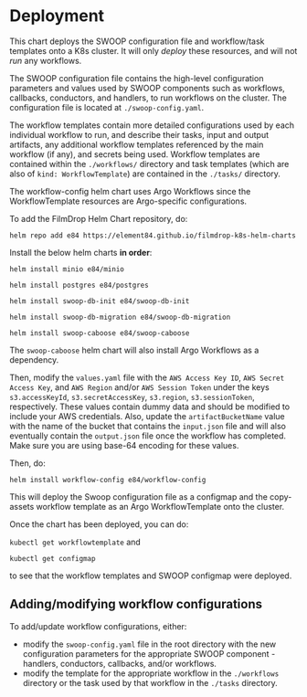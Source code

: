 # Deployment

This chart deploys the SWOOP configuration file and workflow/task templates onto a K8s cluster. It will only _deploy_ these resources, and will not _run_ any workflows.

The SWOOP configuration file contains the high-level configuration parameters and values used by SWOOP components such as workflows, callbacks, conductors, and handlers, to run workflows on the cluster. The configuration file is located at `./swoop-config.yaml`.

The workflow templates contain more detailed configurations used by each individual workflow to run, and describe their tasks, input and output artifacts, any additional workflow templates referenced by the main workflow (if any), and secrets being used. Workflow templates are contained within the `./workflows/` directory and task templates (which are also of `kind: WorkflowTemplate`) are contained in the `./tasks/` directory.

The workflow-config helm chart uses Argo Workflows since the WorkflowTemplate resources are Argo-specific configurations.

To add the FilmDrop Helm Chart repository, do:

`helm repo add e84 https://element84.github.io/filmdrop-k8s-helm-charts`

Install the below helm charts **in order**:

`helm install minio e84/minio`

`helm install postgres e84/postgres`

`helm install swoop-db-init e84/swoop-db-init`

`helm install swoop-db-migration e84/swoop-db-migration`

`helm install swoop-caboose e84/swoop-caboose`

The `swoop-caboose` helm chart will also install Argo Workflows as a dependency.

Then, modify the `values.yaml` file with the `AWS Access Key ID`, `AWS Secret Access Key`, and `AWS Region` and/or `AWS Session Token` under the keys `s3.accessKeyId`, `s3.secretAccessKey`, `s3.region`, `s3.sessionToken`, respectively. These values contain dummy data and should be modified to include your AWS credentials. Also, update the `artifactBucketName` value with the name of the bucket that contains the `input.json` file and will also eventually contain the `output.json` file once the workflow has completed.  Make sure you are using base-64 encoding for these values.

Then, do:

`helm install workflow-config e84/workflow-config`

This will deploy the Swoop configuration file as a configmap and the copy-assets workflow template as an Argo WorkflowTemplate onto the cluster.

Once the chart has been deployed, you can do:

`kubectl get workflowtemplate` and

`kubectl get configmap`

to see that the workflow templates and SWOOP configmap were deployed.

## Adding/modifying workflow configurations

To add/update workflow configurations, either:

- modify the `swoop-config.yaml` file in the root directory with the new configuration parameters for the appropriate SWOOP component - handlers, conductors, callbacks, and/or workflows.
- modify the template for the appropriate workflow in the `./workflows` directory or the task used by that workflow in the `./tasks` directory.
